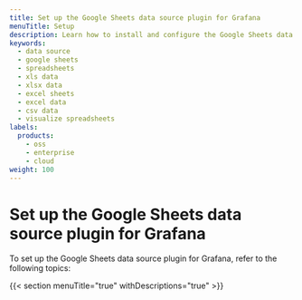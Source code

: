 ```yaml
---
title: Set up the Google Sheets data source plugin for Grafana
menuTitle: Setup
description: Learn how to install and configure the Google Sheets data source plugin.
keywords:
  - data source
  - google sheets
  - spreadsheets
  - xls data
  - xlsx data
  - excel sheets
  - excel data
  - csv data
  - visualize spreadsheets
labels:
  products:
    - oss
    - enterprise
    - cloud
weight: 100
---
```


# Set up the Google Sheets data source plugin for Grafana

To set up the Google Sheets data source plugin for Grafana, refer to the following topics:

{{< section menuTitle="true" withDescriptions="true" >}}
